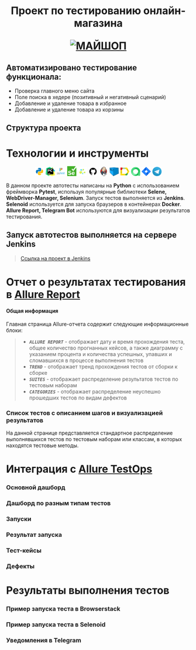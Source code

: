 <h1 align="center">Проект по тестированию онлайн-магазина 
<p align="center">
<a href="https://my-shop.ru/" target="_blank">
<img src="https://s.rbk.ru/v1_companies_s3/resized/960xH/media/trademarks/91cbd2c0-7f6c-48e5-ba52-f72f348a2f65.jpg" 
alt="МАЙШОП" width="128" height="64"> </a> 
</p></h1>

<!-- Тест кейсы -->

## Автоматизировано тестирование функционала:
* Проверка главного меню сайта
* Поле поиска в хедере (позитивный и негативный сценарий)
* Добавление и удаление товара в избранное
* Добавление и удаление товара из корзины


## Структура проекта
# <a name="Technology">Технологии и инструменты</a>
<p  align="center">
  <code><img width="5%" title="Python" src="media/logo/python.png"></code>
  <code><img width="5%" title="Pycharm" src="media/logo/pycharm.png"></code>
  <code><img width="5%" title="Pytest" src="media/logo/pytest.png"></code>
  <code><img width="5%" title="Selenium" src="media/logo/selenium.png"></code>
  <code><img width="5%" title="Selene" src="media/logo/selene.png"></code>
  <code><img width="5%" title="GitHub" src="media/logo/github.png"></code>
  <code><img width="5%" title="Jenkins" src="media/logo/jenkins.png"></code>
  <code><img width="5%" title="Selenoid" src="media/logo/selenoid.png"></code>
  <code><img width="5%" title="Allure Report" src="media/logo/allure_report.png"></code>
  <code><img width="5%" title="Allure TestOps" src="media/logo/allure_testops.png"></code>
  <code><img width="5%" title="Jira" src="media/logo/jira.png"></code>
  <code><img width="5%" title="Telegram" src="media/logo/tg.png"></code>
</p>


В данном проекте автотесты написаны на **Python** с использованием фреймворка **Pytest**,
используя популярные библиотеки **Selene, WebDriver-Manager, Selenium**.
Запуск тестов выполняется из **Jenkins**.
**Selenoid** используется для запуска браузеров в контейнерах **Docker**.
**Allure Report, Telegram Bot** используются для визуализации результатов тестирования.


## Запуск автотестов выполняется на сервере Jenkins
> <a target="_blank" href="https://jenkins.autotests.cloud/job  /">Ссылка на проект в Jenkins</a>









# <a name="AllureReport">Отчет о результатах тестирования в [Allure Report](https://jenkins.autotests.cloud/job/10_da-vasilev_qa-guru-hw25/23/allure/)</a>

#### Общая информация
Главная страница Allure-отчета содержит следующие информационные блоки:

>- <code><strong>*ALLURE REPORT*</strong></code> - отображает дату и время прохождения теста, общее количество прогнанных кейсов, а также диаграмму с указанием процента и количества успешных, упавших и сломавшихся в процессе выполнения тестов
>- <code><strong>*TREND*</strong></code> - отображает тренд прохождения тестов от сборки к сборке
>- <code><strong>*SUITES*</strong></code> - отображает распределение результатов тестов по тестовым наборам
>- <code><strong>*CATEGORIES*</strong></code> - отображает распределение неуспешно прошедших тестов по видам дефектов
<p align="center">

[//]: # (  <img src="[[[[images/Allure Report]]]].png" alt="Allure Report" width="650">)
</p>

### Список тестов c описанием шагов и визуализацией результатов
На данной странице представляется стандартное распределение выполнявшихся тестов по тестовым наборам или классам, в
которых находятся тестовые методы.



# <a name="AllureTestOps">Интеграция с [Allure TestOps](https://allure.autotests.cloud/project/1203/)</a>

### Основной дашборд
<p align="center">

[//]: # (  <img src="images/allureTestOPS dashboards.png" alt="dashboards" width="650">)
</p>

### Дашборд по разным типам тестов
<p align="center">

[//]: # (  <img src="images/allureTestOPS dashboards test types.png" alt="dashboards test types" width="650">)
</p>

### Запуски
<p align="center">

[//]: # (  <img src="images/allureTestOPS launches.png" alt="launches" width="650">)
</p>

### Результат запуска
<p align="center">

[//]: # (  <img src="images/allureTestOPS launch.png" alt="launch" width="750">)
</p>

### Тест-кейсы
<p align="center">

[//]: # (  <img src="images/Test cases.png" alt="test cases" width="750">)
</p>

### Дефекты
<p align="center">

[//]: # (  <img src="images/testOps_defect.png" alt="defects" width="750">)
</p>



<!-- # <a name="Jira">Интеграция с [Jira](https://jira.autotests.cloud/)</a> -->



# <a name="Results">Результаты выполнения тестов</a>

### Пример запуска теста в Browserstack
<p align="center">

[//]: # (  <img src="images/videoMob.gif" alt="video" width="700">)
</p>

### Пример запуска теста в Selenoid
<p align="center">

[//]: # (    <img src="images/videoUI.jpg" alt="defects" width="900">)

[//]: # (<!--     <video src='images/videoMob.mp4' width=450/> -->)
</p>

### Уведомления в Telegram
<p align="center">

[//]: # (  <a href="http://www.pidor.com/"><img src="images/tlgrm.png" alt="Telegram" width="550"></a>)
</p>
